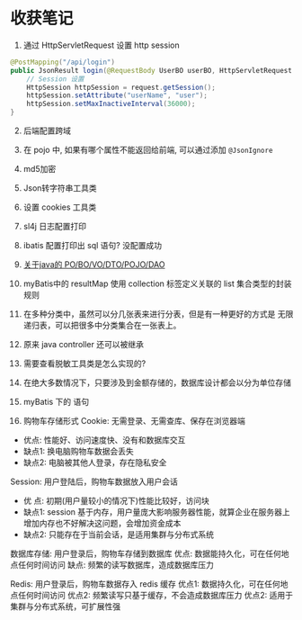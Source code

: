 # 收获笔记
1. 通过 HttpServletRequest 设置 http session
```java
@PostMapping("/api/login")
public JsonResult login(@RequestBody UserBO userBO, HttpServletRequest request) throws Exception {
    // Session 设置
    HttpSession httpSession = request.getSession();
    httpSession.setAttribute("userName", "user");
    httpSession.setMaxInactiveInterval(36000);
}
```

2. 后端配置跨域

3. 在 pojo 中, 如果有哪个属性不能返回给前端, 可以通过添加 `@JsonIgnore`

4. md5加密

5. Json转字符串工具类

6. 设置 cookies 工具类

7. sl4j 日志配置打印

8. ibatis 配置打印出 sql 语句? 没配置成功

9. [关于java的 PO/BO/VO/DTO/POJO/DAO](https://www.cnblogs.com/EasonJim/p/7967949.html)

10. myBatis中的 resultMap 使用 collection 标签定义关联的 list 集合类型的封装规则

11. 在多种分类中，虽然可以分几张表来进行分表，但是有一种更好的方式是 无限递归表，可以把很多中分类集合在一张表上。

12. 原来 java controller 还可以被继承

13. 需要查看脱敏工具类是怎么实现的?

14. 在绝大多数情况下，只要涉及到金额存储的，数据库设计都会以分为单位存储

15. myBatis 下的 <choose><when></when></choose>语句

16. 购物车存储形式 
Cookie: 无需登录、无需查库、保存在浏览器端
- 优点: 性能好、访问速度快、没有和数据库交互
- 缺点1: 换电脑购物车数据会丢失
- 缺点2: 电脑被其他人登录，存在隐私安全

Session: 用户登陆后，购物车数据放入用户会话
- 优 点: 初期(用户量较小的情况下)性能比较好，访问块
- 缺点1: session 基于内存，用户量庞大影响服务器性能，就算企业在服务器上增加内存也不好解决这问题，会增加资金成本
- 缺点2: 只能存在于当前会话，是适用集群与分布式系统

数据库存储: 用户登录后，购物车存储到数据库
优点: 数据能持久化，可在任何地点任何时间访问
缺点: 频繁的读写数据库，造成数据库压力

Redis: 用户登录后，购物车数据存入 redis 缓存
优点1: 数据持久化，可在任何地点任何时间访问
优点2: 频繁读写只基于缓存，不会造成数据库压力
优点2: 适用于集群与分布式系统，可扩展性强

